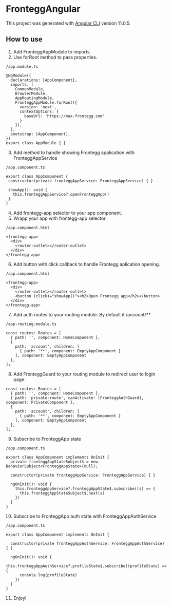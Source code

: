 # FronteggAngular

This project was generated with [Angular CLI](https://github.com/angular/angular-cli) version 11.0.5.

## How to use

1.  Add FronteggAppModule to imports.
2.  Use forRoot method to pass properties.

```
/app.module.ts

@NgModule({
  declarations: [AppComponent],
  imports: [
    CommonModule,
    BrowserModule,
    AppRoutingModule,
    FronteggAppModule.forRoot({
      version: 'next',
      contextOptions: {
        baseUrl: 'https://max.frontegg.com'
      }
    }),
  ],
  bootstrap: [AppComponent],
})
export class AppModule { }
```

3.  Add method to handle showing Frontegg application with FronteggAppService

```
/app.component.ts

export class AppComponent {
 constructor(private fronteggAppService: FronteggAppService) { }

 showApp(): void {
   this.fronteggAppService?.openFronteggApp()
 }
}
```

4. Add frontegg-app selector to your app component.
5. Wrapp your app with frontegg-app selector.

```
/app.component.html

<frontegg-app>
  <div>
    <router-outlet></router-outlet>
  </div>
</frontegg-app>
```

6. Add button with click callback to handle Frontegg aplication opening.

```
/app.component.html

<frontegg-app>
  <div>
    <router-outlet></router-outlet>
    <button (click)="showApp()"><h2>Open Frontegg app</h2></button>
  </div>
</frontegg-app>

```

7. Add auth routes to your routing module. By default it /account/**

```
/app-routing.module.ts

const routes: Routes = [
  { path: '', component: HomeComponent },
  {
    path: 'account', children: [
      { path: '**', component: EmptyAppComponent }
    ], component: EmptyAppComponent
  },
];
```

8. Add FronteggGuard to your routing module to redirect user to login page.

```
const routes: Routes = [
  { path: '', component: HomeComponent },
  { path: 'private-route', canActivate: [FronteggAuthGuard], component: PrivateComponent },
  {
    path: 'account', children: [
      { path: '**', component: EmptyAppComponent }
    ], component: EmptyAppComponent
  },
];
```

9. Subscribe to FronteggApp state

```
/app.component.ts

export class AppComponent implements OnInit {
  private fronteggAppStateSubject$ = new BehaviorSubject<FronteggAppState>(null);

  constructor(private fronteggAppService: FronteggAppService) { }

  ngOnInit(): void {
    this.fronteggAppService?.fronteggAppState$.subscribe((s) => {
      this.fronteggAppStateSubject$.next(s)
    })
  }
}
```

10. Subscribe to FronteggApp auth state with FronteggAppAuthService

```
/app.component.ts

export class AppComponent implements OnInit {

  constructor(private fronteggAppAuthService: FronteggAppAuthService) { }

  ngOnInit(): void {
    this.fronteggAppAuthService?.profileState$.subscribe((profileState) => {
      console.log(profileState)
    })
  }
}
```

11. Enjoy!
